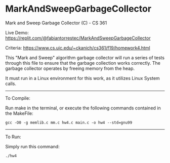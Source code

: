 # MarkAndSweepGarbageCollector
Mark and Sweep Garbage Collector (C) - CS 361

Live Demo: https://replit.com/@fabiantorrestec/MarkAndSweepGarbageCollector

Criteria: https://www.cs.uic.edu/~ckanich/cs361/f19/homework4.html

This "Mark and Sweep" algorithm garbage collector will run a series of tests through this file to ensure that the garbage collection works correctly. The garbage collector operates by freeing memory from the heap.

It must run in a Linux environment for this work, as it utilizes Linux System calls.

------------
To Compile:

Run make in the terminal, or execute the following commands contained in the MakeFile:

    gcc -O0 -g memlib.c mm.c hw4.c main.c -o hw4 --std=gnu99

-----------
To Run:

Simply run this command:

    ./hw4
